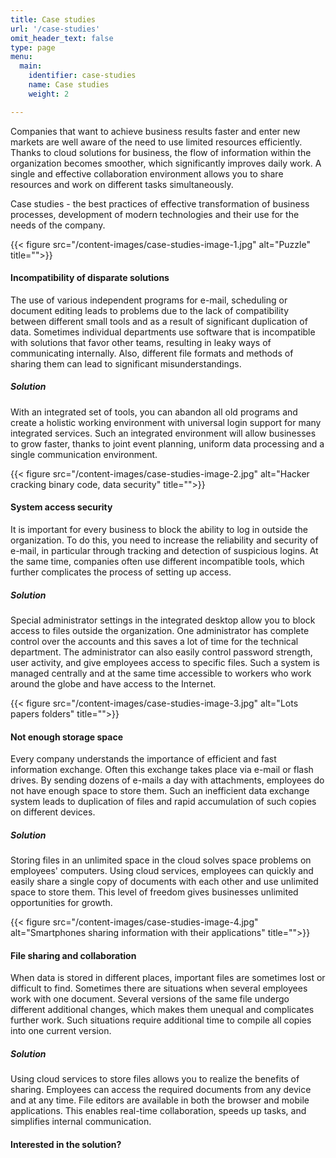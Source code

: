 ```yaml
---
title: Case studies
url: '/case-studies'
omit_header_text: false
type: page
menu:
  main:
    identifier: case-studies
    name: Case studies
    weight: 2

---
```


Companies that want to achieve business results faster and enter new markets are well aware of the need to use limited 
resources efficiently. Thanks to cloud solutions for business, the flow of information within the organization becomes 
smoother, which significantly improves daily work. A single and effective collaboration environment allows you to share 
resources and work on different tasks simultaneously.

Case studies - the best practices of effective transformation of business processes, development of modern technologies 
and their use for the needs of the company.



{{< figure src="/content-images/case-studies-image-1.jpg" alt="Puzzle" title="">}}

#### Incompatibility of disparate solutions

The use of various independent programs for e-mail, scheduling or document editing leads to problems due to the lack of 
compatibility between different small tools and as a result of significant duplication of data. Sometimes individual 
departments use software that is incompatible with solutions that favor other teams, resulting in leaky ways of 
communicating internally. Also, different file formats and methods of sharing them can lead to significant 
misunderstandings.

##### Solution

With an integrated set of tools, you can abandon all old programs and create a holistic working environment with 
universal login support for many integrated services. Such an integrated environment will allow businesses to grow 
faster, thanks to joint event planning, uniform data processing and a single communication environment.



{{< figure src="/content-images/case-studies-image-2.jpg" alt="Hacker cracking binary code, data security" title="">}}

#### System access security

It is important for every business to block the ability to log in outside the organization. To do this, you need to 
increase the reliability and security of e-mail, in particular through tracking and detection of suspicious logins. 
At the same time, companies often use different incompatible tools, which further complicates the process of setting 
up access.

##### Solution

Special administrator settings in the integrated desktop allow you to block access to files outside the organization. 
One administrator has complete control over the accounts and this saves a lot of time for the technical department. 
The administrator can also easily control password strength, user activity, and give employees access to specific files. 
Such a system is managed centrally and at the same time accessible to workers who work around the globe and have access 
to the Internet.



{{< figure src="/content-images/case-studies-image-3.jpg" alt="Lots papers folders" title="">}}

#### Not enough storage space

Every company understands the importance of efficient and fast information exchange. Often this exchange takes place 
via e-mail or flash drives. By sending dozens of e-mails a day with attachments, employees do not have enough space to 
store them. Such an inefficient data exchange system leads to duplication of files and rapid accumulation of such copies 
on different devices.

##### Solution

Storing files in an unlimited space in the cloud solves space problems on employees' computers. Using cloud services, 
employees can quickly and easily share a single copy of documents with each other and use unlimited space to store them. 
This level of freedom gives businesses unlimited opportunities for growth.



{{< figure src="/content-images/case-studies-image-4.jpg" alt="Smartphones sharing information with their applications" title="">}}

#### File sharing and collaboration

When data is stored in different places, important files are sometimes lost or difficult to find. Sometimes there are 
situations when several employees work with one document. Several versions of the same file undergo different additional 
changes, which makes them unequal and complicates further work. Such situations require additional time to compile all 
copies into one current version.

##### Solution

Using cloud services to store files allows you to realize the benefits of sharing. Employees can access the required 
documents from any device and at any time. File editors are available in both the browser and mobile applications. 
This enables real-time collaboration, speeds up tasks, and simplifies internal communication.



#### Interested in the solution?

